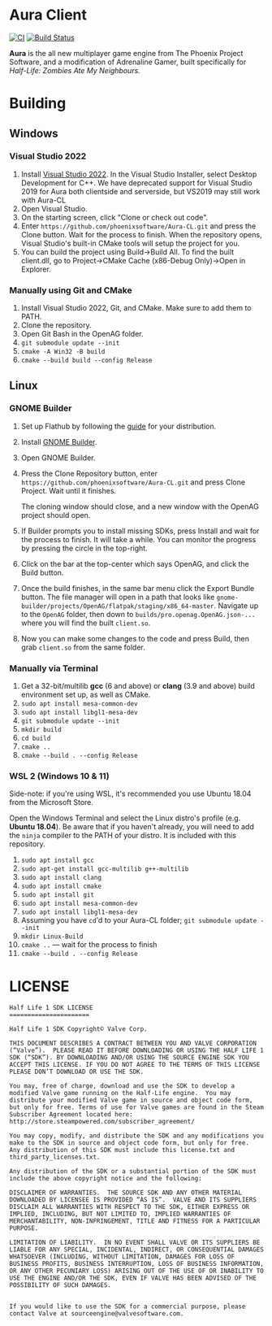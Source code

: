 ﻿Aura Client
======================
[![CI](https://github.com/phoenixprojectsoftware/Aura-CL/actions/workflows/CI.yml/badge.svg?branch=master&event=push)](https://github.com/phoenixprojectsoftware/Aura-CL/actions/workflows/CI.yml)
[![Build Status](https://travis-ci.com/phoenixprojectsoftware/Aura-CL.svg?branch=master)](https://travis-ci.com/phoenixprojectsoftware/Aura-CL)

**Aura** is the all new multiplayer game engine from The Phoenix Project Software, and a modification of Adrenaline Gamer, built specifically for *Half-Life: Zombies Ate My Neighbours.*

# Building
## Windows
### Visual Studio 2022
1. Install  [Visual Studio 2022]([https://visualstudio.microsoft.com/vs/preview/vs2022/#download-preview](https://visualstudio.microsoft.com/thank-you-downloading-visual-studio/?sku=Community&channel=Release&version=VS2022&source=VSLandingPage&cid=2030&passive=false)). In the Visual Studio Installer, select Desktop Development for C++. We have deprecated support for Visual Studio 2019 for Aura both clientside and serverside, but VS2019 may still work with Aura-CL
1. Open Visual Studio.
1. On the starting screen, click "Clone or check out code".
1. Enter `https://github.com/phoenixsoftware/Aura-CL.git` and press the Clone button. Wait for the process to finish. When the repository opens, Visual Studio's built-in CMake tools will setup the project for you.
1. You can build the project using Build→Build All. To find the built client.dll, go to Project→CMake Cache (x86-Debug Only)→Open in Explorer.

### Manually using Git and CMake
1. Install Visual Studio 2022, Git, and CMake. Make sure to add them to PATH.
1. Clone the repository.
1. Open Git Bash in the OpenAG folder.
1. `git submodule update --init`
1. `cmake -A Win32 -B build`
1. `cmake --build build --config Release`

## Linux
### GNOME Builder
1. Set up Flathub by following the [guide](https://flatpak.org/setup/) for your distribution.
1. Install [GNOME Builder](https://flathub.org/apps/details/org.gnome.Builder).
1. Open GNOME Builder.
1. Press the Clone Repository button, enter `https://github.com/phoenixsoftware/Aura-CL.git` and press Clone Project. Wait until it finishes.

   The cloning window should close, and a new window with the OpenAG project should open.
1. If Builder prompts you to install missing SDKs, press Install and wait for the process to finish. It will take a while. You can monitor the progress by pressing the circle in the top-right.
1. Click on the bar at the top-center which says OpenAG, and click the Build button.
1. Once the build finishes, in the same bar menu click the Export Bundle button. The file manager will open in a path that looks like `gnome-builder/projects/OpenAG/flatpak/staging/x86_64-master`. Navigate up to the `OpenAG` folder, then down to `builds/pro.openag.OpenAG.json-...` where you will find the built `client.so`.
1. Now you can make some changes to the code and press Build, then grab `client.so` from the same folder.

### Manually via Terminal
1. Get a 32-bit/multilib **gcc** (6 and above) or **clang** (3.9 and above) build environment set up, as well as CMake.
1. `sudo apt install mesa-common-dev`
1. `sudo apt install libgl1-mesa-dev`
2. `git submodule update --init`
3. `mkdir build`
4. `cd build`
5. `cmake ..`
6. `cmake --build . --config Release`

### WSL 2 (Windows 10 & 11)
Side-note: if you're using WSL, it's recommended you use Ubuntu 18.04 from the Microsoft Store.

Open the Windows Terminal and select the Linux distro's profile (e.g. **Ubuntu 18.04**). Be aware that if you haven't already, you will need to add the `ninja` compiler to the PATH of your distro. It is included with this repository.

1. `sudo apt install gcc`
1. `sudo apt-get install gcc-multilib g++-multilib`
2. `sudo apt install clang`
3. `sudo apt install cmake`
4. `sudo apt install git`
4. `sudo apt install mesa-common-dev`
1. `sudo apt install libgl1-mesa-dev`
5. Assuming you have `cd`'d to your Aura-CL folder; `git submodule update --init`
6. `mkdir Linux-Build`
7. `cmake ..` — wait for the process to finish
8. `cmake --build . --config Release`


# LICENSE
```
Half Life 1 SDK LICENSE
======================

Half Life 1 SDK Copyright© Valve Corp.  

THIS DOCUMENT DESCRIBES A CONTRACT BETWEEN YOU AND VALVE CORPORATION (“Valve”).  PLEASE READ IT BEFORE DOWNLOADING OR USING THE HALF LIFE 1 SDK (“SDK”). BY DOWNLOADING AND/OR USING THE SOURCE ENGINE SDK YOU ACCEPT THIS LICENSE. IF YOU DO NOT AGREE TO THE TERMS OF THIS LICENSE PLEASE DON’T DOWNLOAD OR USE THE SDK.

You may, free of charge, download and use the SDK to develop a modified Valve game running on the Half-Life engine.  You may distribute your modified Valve game in source and object code form, but only for free. Terms of use for Valve games are found in the Steam Subscriber Agreement located here: http://store.steampowered.com/subscriber_agreement/ 

You may copy, modify, and distribute the SDK and any modifications you make to the SDK in source and object code form, but only for free.  Any distribution of this SDK must include this license.txt and third_party_licenses.txt.  
 
Any distribution of the SDK or a substantial portion of the SDK must include the above copyright notice and the following: 

DISCLAIMER OF WARRANTIES.  THE SOURCE SDK AND ANY OTHER MATERIAL DOWNLOADED BY LICENSEE IS PROVIDED “AS IS”.  VALVE AND ITS SUPPLIERS DISCLAIM ALL WARRANTIES WITH RESPECT TO THE SDK, EITHER EXPRESS OR IMPLIED, INCLUDING, BUT NOT LIMITED TO, IMPLIED WARRANTIES OF MERCHANTABILITY, NON-INFRINGEMENT, TITLE AND FITNESS FOR A PARTICULAR PURPOSE.  

LIMITATION OF LIABILITY.  IN NO EVENT SHALL VALVE OR ITS SUPPLIERS BE LIABLE FOR ANY SPECIAL, INCIDENTAL, INDIRECT, OR CONSEQUENTIAL DAMAGES WHATSOEVER (INCLUDING, WITHOUT LIMITATION, DAMAGES FOR LOSS OF BUSINESS PROFITS, BUSINESS INTERRUPTION, LOSS OF BUSINESS INFORMATION, OR ANY OTHER PECUNIARY LOSS) ARISING OUT OF THE USE OF OR INABILITY TO USE THE ENGINE AND/OR THE SDK, EVEN IF VALVE HAS BEEN ADVISED OF THE POSSIBILITY OF SUCH DAMAGES.  
 
 
If you would like to use the SDK for a commercial purpose, please contact Valve at sourceengine@valvesoftware.com.
```


